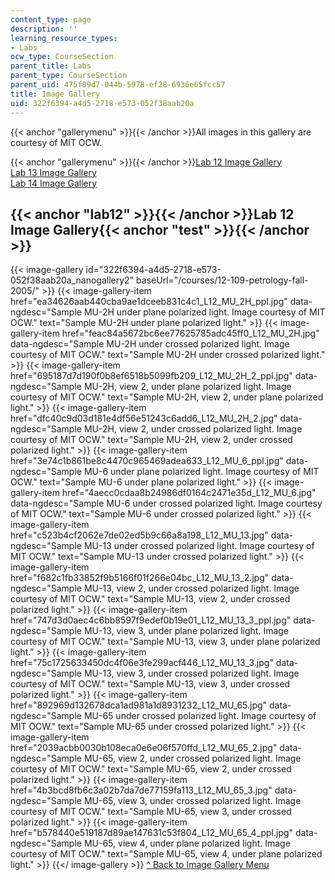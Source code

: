 ```yaml
---
content_type: page
description: ''
learning_resource_types:
- Labs
ocw_type: CourseSection
parent_title: Labs
parent_type: CourseSection
parent_uid: 475f89d7-044b-5978-ef28-6936e65fcc57
title: Image Gallery
uid: 322f6394-a4d5-2718-e573-052f38aab20a
---
```


{{< anchor "gallerymenu" >}}{{< /anchor >}}All images in this gallery are courtesy of MIT OCW.

{{< anchor "gallerymenu" >}}{{< /anchor >}}[Lab 12 Image Gallery](#lab12)  
[Lab 13 Image Gallery](#Lab_13)  
[Lab 14 Image Gallery](#Lab_14)

{{< anchor "lab12" >}}{{< /anchor >}}Lab 12 Image Gallery{{< anchor "test" >}}{{< /anchor >}}
---------------------------------------------------------------------------------------------
{{< image-gallery id="322f6394-a4d5-2718-e573-052f38aab20a_nanogallery2" baseUrl="/courses/12-109-petrology-fall-2005/" >}}
{{< image-gallery-item href="ea34626aab440cba9ae1dceeb831c4c1_L12_MU_2H_ppl.jpg" data-ngdesc="Sample MU-2H under plane polarized light. Image courtesy of MIT OCW." text="Sample MU-2H under plane polarized light." >}}
{{< image-gallery-item href="feac84a5672bc6ee77625785adc45ff0_L12_MU_2H.jpg" data-ngdesc="Sample MU-2H under crossed polarized light. Image courtesy of MIT OCW." text="Sample MU-2H under crossed polarized light." >}}
{{< image-gallery-item href="695187d7d190f0b8ef6518b5099fb209_L12_MU_2H_2_ppl.jpg" data-ngdesc="Sample MU-2H, view 2, under plane polarized light. Image courtesy of MIT OCW." text="Sample MU-2H, view 2, under plane polarized light." >}}
{{< image-gallery-item href="dfc40c9d03d181e4df56e51243c6add6_L12_MU_2H_2.jpg" data-ngdesc="Sample MU-2H, view 2, under crossed polarized light. Image courtesy of MIT OCW." text="Sample MU-2H, view 2, under crossed polarized light." >}}
{{< image-gallery-item href="3e74c1b861be8c4470c965469adea633_L12_MU_6_ppl.jpg" data-ngdesc="Sample MU-6 under plane polarized light. Image courtesy of MIT OCW." text="Sample MU-6 under plane polarized light." >}}
{{< image-gallery-item href="4aecc0cdaa8b24986df0164c2471e35d_L12_MU_6.jpg" data-ngdesc="Sample MU-6 under crossed polarized light. Image courtesy of MIT OCW." text="Sample MU-6 under crossed polarized light." >}}
{{< image-gallery-item href="c523b4cf2062e7de02ed5b9c66a8a198_L12_MU_13.jpg" data-ngdesc="Sample MU-13 under crossed polarized light. Image courtesy of MIT OCW." text="Sample MU-13 under crossed polarized light." >}}
{{< image-gallery-item href="f682c1fb33852f9b5166f01f266e04bc_L12_MU_13_2.jpg" data-ngdesc="Sample MU-13, view 2, under crossed polarized light. Image courtesy of MIT OCW." text="Sample MU-13, view 2, under crossed polarized light." >}}
{{< image-gallery-item href="747d3d0aec4c6bb8597f9edef0b19e01_L12_MU_13_3_ppl.jpg" data-ngdesc="Sample MU-13, view 3, under plane polarized light. Image courtesy of MIT OCW." text="Sample MU-13, view 3, under plane polarized light." >}}
{{< image-gallery-item href="75c1725633450dc4f06e3fe299acf446_L12_MU_13_3.jpg" data-ngdesc="Sample MU-13, view 3, under crossed polarized light. Image courtesy of MIT OCW." text="Sample MU-13, view 3, under crossed polarized light." >}}
{{< image-gallery-item href="892969d132678dca1ad981a1d8931232_L12_MU_65.jpg" data-ngdesc="Sample MU-65 under crossed polarized light. Image courtesy of MIT OCW." text="Sample MU-65 under crossed polarized light." >}}
{{< image-gallery-item href="2039acbb0030b108eca0e6e06f570ffd_L12_MU_65_2.jpg" data-ngdesc="Sample MU-65, view 2, under crossed polarized light. Image courtesy of MIT OCW." text="Sample MU-65, view 2, under crossed polarized light." >}}
{{< image-gallery-item href="4b3bcd8fb6c3a02b7da7de77159fa113_L12_MU_65_3.jpg" data-ngdesc="Sample MU-65, view 3, under crossed polarized light. Image courtesy of MIT OCW." text="Sample MU-65, view 3, under crossed polarized light." >}}
{{< image-gallery-item href="b578440e519187d89ae147631c53f804_L12_MU_65_4_ppl.jpg" data-ngdesc="Sample MU-65, view 4, under plane polarized light. Image courtesy of MIT OCW." text="Sample MU-65, view 4, under plane polarized light." >}}
{{</ image-gallery >}}
[^ Back to Image Gallery Menu](#gallerymenu)